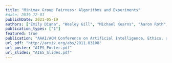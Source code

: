 ```yaml
---
title: "Minimax Group Fairness: Algorithms and Experiments"
#date: 2019-12-01
publishDate: 2021-05-19
authors: ["Emily Diana", "Wesley Gill", "Michael Kearns", "Aaron Roth", "Krishnaram Kenthapadi"]
publication_types: ["1"]
featured: true 
publication: "AAAI/ACM Conference on Artificial Intelligence, Ethics, and Society"
url_pdf: "http://arxiv.org/abs/2011.03108"
url_poster: "AIES_Poster.pdf"
url_slides: "AIES_Slides.pdf"
---
```


